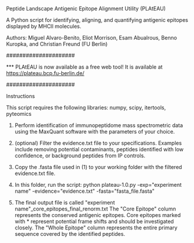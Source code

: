 Peptide Landscape Antigenic Epitope Alignment Utility (PLAtEAU)

A Python script for identifying, aligning, and quantifying antigenic epitopes displayed by MHCII molecules.

Authors: Miguel Alvaro-Benito, Eliot Morrison, Esam Abualrous, Benno Kuropka, and Christian Freund
(FU Berlin)

#####################

*** PLAtEAU is now available as a free web tool! It is available at https://plateau.bcp.fu-berlin.de/

#####################

Instructions

This script requires the following libraries: numpy, scipy, itertools, pyteomics

1. Perform identification of immunopeptidome mass spectrometric data using the MaxQuant software with the parameters of your choice.

2. (optional) Filter the evidence.txt file to your specifications. Examples include removing potential contaminants, peptides identified with low confidence, or background peptides from IP controls. 

3. Copy the .fasta file used in (1) to your working folder with the filtered evidence.txt file. 

4. In this folder, run the script:
 python plateau-1.0.py -exp="experiment name" -evidence="evidence.txt" -fasta="fasta_file.fasta"
    
5. The final output file is called "experiment name"_core_epitopes_final_renorm.txt
The "Core Epitope" column represents the conserved antigenic epitopes. Core epitopes marked with * represent potential frame shifts and should be investigated closely.
The "Whole Epitope" column represents the entire primary sequence covered by the identified peptides. 
